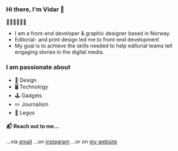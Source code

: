 ### Hi there, I'm Vidar 👋

📰👨🏻‍💻🇳🇴
- I am a front-end developer & graphic designer based in Norway.
- Editorial- and print design led me to front-end development
- My goal is to achieve the skills needed to help editorial teams tell engaging stories in the digital media.

### I am passionate about
- 🎨 Design
- 🖥 Technology
- 🕹 Gadgets
- ✏️ Journalism
- 🤩 Legos

#### 📬 Reach out to me…
…via [email](mailto:vusvol@icloud.com.com)
…on [instagram](https://www.instagram.com/nokoheiltmakalaust/)
…or on [my website](https://www.heiltutanvidare.no/)

<!--
**heiltutanvidare/heiltutanvidare** is a ✨ _special_ ✨ repository because its `README.md` (this file) appears on your GitHub profile.

Here are some ideas to get you started:

- 🔭 I’m currently working on ...
- 🌱 I’m currently learning ...
- 👯 I’m looking to collaborate on ...
- 🤔 I’m looking for help with ...
- 💬 Ask me about ...
- 📫 How to reach me: ...
- 😄 Pronouns: ...
- ⚡ Fun fact: ...
-->
